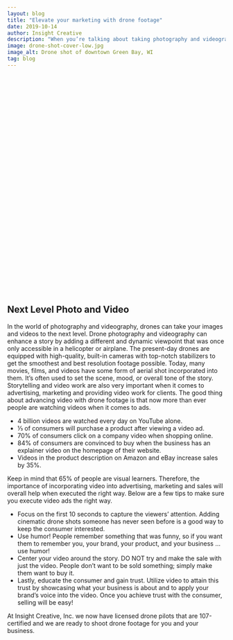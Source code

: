 ```yaml
---
layout: blog
title: "Elevate your marketing with drone footage"
date: 2019-10-14
author: Insight Creative
description: "When you’re talking about taking photography and videography to the next level a drone provides aerial content to capture unique and desirable looking photos and videos. Learn how drone photography and videography can enhance your marketing efforts."
image: drone-shot-cover-low.jpg
image_alt: Drone shot of downtown Green Bay, WI
tag: blog
---
```


<span class="wistia_embed wistia_async_nyt8kaivlg popover=true popoverAnimateThumbnail=true" style="display:inline-block;height:500px;position:relative;width:100%">&nbsp;</span>

## Next Level Photo and Video

In the world of photography and videography, drones can take your images and videos
to the next level. Drone photography and videography can enhance a story by adding a different and dynamic viewpoint that was once only accessible in a helicopter or airplane. The present-day drones are equipped with high-quality, built-in cameras with top-notch stabilizers to get the smoothest and best resolution footage possible. Today, many movies, films, and videos have some form of aerial shot incorporated into them. It’s often used to set the scene, mood, or overall tone of the story. Storytelling and video work are also very important when it comes to advertising, marketing and providing video work for clients. The good thing about advancing video with drone footage is that now more than ever people are watching videos when it comes to ads.

- 4 billion videos are watched every day on YouTube alone.
- ⅓ of consumers will purchase a product after viewing a video ad.
- 70% of consumers click on a company video when shopping online.
- 84% of consumers are convinced to buy when the business has an explainer video on
  the homepage of their website.
- Videos in the product description on Amazon and eBay increase sales by 35%.

Keep in mind that 65% of people are visual learners. Therefore, the importance of
incorporating video into advertising, marketing and sales will overall help when executed the right way. Below are a few tips to make sure you execute video ads the right way.

- Focus on the first 10 seconds to capture the viewers’ attention. Adding cinematic
  drone shots someone has never seen before is a good way to keep the consumer interested.
- Use humor! People remember something that was funny, so if you want them to remember you, your brand, your product, and your business … use humor!
- Center your video around the story. DO NOT try and make the sale with just the video.
  People don’t want to be sold something; simply make them want to buy it.
- Lastly, educate the consumer and gain trust. Utilize video to attain this trust by
  showcasing what your business is about and to apply your brand’s voice into the video.
  Once you achieve trust with the consumer, selling will be easy!

At Insight Creative, Inc. we now have licensed drone pilots that are 107-certified and we are ready to shoot drone footage for you and your business.

